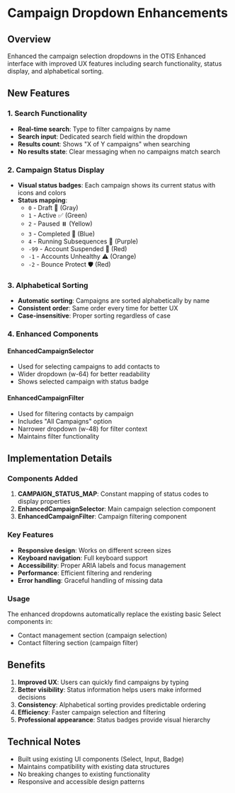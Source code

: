 # Campaign Dropdown Enhancements

## Overview
Enhanced the campaign selection dropdowns in the OTIS Enhanced interface with improved UX features including search functionality, status display, and alphabetical sorting.

## New Features

### 1. Search Functionality
- **Real-time search**: Type to filter campaigns by name
- **Search input**: Dedicated search field within the dropdown
- **Results count**: Shows "X of Y campaigns" when searching
- **No results state**: Clear messaging when no campaigns match search

### 2. Campaign Status Display
- **Visual status badges**: Each campaign shows its current status with icons and colors
- **Status mapping**: 
  - `0` - Draft 📝 (Gray)
  - `1` - Active ✅ (Green)
  - `2` - Paused ⏸️ (Yellow)
  - `3` - Completed 🏁 (Blue)
  - `4` - Running Subsequences 🔄 (Purple)
  - `-99` - Account Suspended 🚫 (Red)
  - `-1` - Accounts Unhealthy ⚠️ (Orange)
  - `-2` - Bounce Protect 🛡️ (Red)

### 3. Alphabetical Sorting
- **Automatic sorting**: Campaigns are sorted alphabetically by name
- **Consistent order**: Same order every time for better UX
- **Case-insensitive**: Proper sorting regardless of case

### 4. Enhanced Components

#### EnhancedCampaignSelector
- Used for selecting campaigns to add contacts to
- Wider dropdown (w-64) for better readability
- Shows selected campaign with status badge

#### EnhancedCampaignFilter
- Used for filtering contacts by campaign
- Includes "All Campaigns" option
- Narrower dropdown (w-48) for filter context
- Maintains filter functionality

## Implementation Details

### Components Added
1. **CAMPAIGN_STATUS_MAP**: Constant mapping of status codes to display properties
2. **EnhancedCampaignSelector**: Main campaign selection component
3. **EnhancedCampaignFilter**: Campaign filtering component

### Key Features
- **Responsive design**: Works on different screen sizes
- **Keyboard navigation**: Full keyboard support
- **Accessibility**: Proper ARIA labels and focus management
- **Performance**: Efficient filtering and rendering
- **Error handling**: Graceful handling of missing data

### Usage
The enhanced dropdowns automatically replace the existing basic Select components in:
- Contact management section (campaign selection)
- Contact filtering section (campaign filter)

## Benefits
1. **Improved UX**: Users can quickly find campaigns by typing
2. **Better visibility**: Status information helps users make informed decisions
3. **Consistency**: Alphabetical sorting provides predictable ordering
4. **Efficiency**: Faster campaign selection and filtering
5. **Professional appearance**: Status badges provide visual hierarchy

## Technical Notes
- Built using existing UI components (Select, Input, Badge)
- Maintains compatibility with existing data structures
- No breaking changes to existing functionality
- Responsive and accessible design patterns 